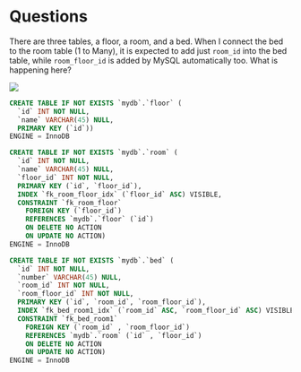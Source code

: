 # Questions

There are three tables, a floor, a room, and a bed. When I connect the bed to the room table (1 to Many), it is expected to add just `room_id` into the bed table, while `room_floor_id` is added by MySQL automatically too. What is happening here?

![](https://s25.picofile.com/file/8452268392/test.png)

```sql
CREATE TABLE IF NOT EXISTS `mydb`.`floor` (
  `id` INT NOT NULL,
  `name` VARCHAR(45) NULL,
  PRIMARY KEY (`id`))
ENGINE = InnoDB
```

```sql
CREATE TABLE IF NOT EXISTS `mydb`.`room` (
  `id` INT NOT NULL,
  `name` VARCHAR(45) NULL,
  `floor_id` INT NOT NULL,
  PRIMARY KEY (`id`, `floor_id`),
  INDEX `fk_room_floor_idx` (`floor_id` ASC) VISIBLE,
  CONSTRAINT `fk_room_floor`
    FOREIGN KEY (`floor_id`)
    REFERENCES `mydb`.`floor` (`id`)
    ON DELETE NO ACTION
    ON UPDATE NO ACTION)
ENGINE = InnoDB
```

```sql
CREATE TABLE IF NOT EXISTS `mydb`.`bed` (
  `id` INT NOT NULL,
  `number` VARCHAR(45) NULL,
  `room_id` INT NOT NULL,
  `room_floor_id` INT NOT NULL,
  PRIMARY KEY (`id`, `room_id`, `room_floor_id`),
  INDEX `fk_bed_room1_idx` (`room_id` ASC, `room_floor_id` ASC) VISIBLE,
  CONSTRAINT `fk_bed_room1`
    FOREIGN KEY (`room_id` , `room_floor_id`)
    REFERENCES `mydb`.`room` (`id` , `floor_id`)
    ON DELETE NO ACTION
    ON UPDATE NO ACTION)
ENGINE = InnoDB
```


